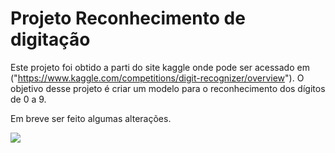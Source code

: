 # Projeto Reconhecimento de digitação

Este projeto foi obtido a parti do site kaggle onde pode ser acessado em ("https://www.kaggle.com/competitions/digit-recognizer/overview").
O objetivo desse projeto é criar um modelo para o reconhecimento dos dígitos de 0 a 9.

Em breve ser feito algumas alterações.

<img src="https://github.com/natan3536/Portifolio/blob/main/Projeto%201%20-%20Reconhecimento%20de%20digitacao/output.png"/>